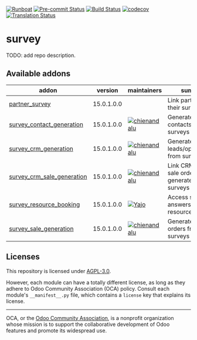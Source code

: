 
[![Runboat](https://img.shields.io/badge/runboat-Try%20me-875A7B.png)](https://runboat.odoo-community.org/builds?repo=OCA/survey&target_branch=15.0)
[![Pre-commit Status](https://github.com/OCA/survey/actions/workflows/pre-commit.yml/badge.svg?branch=15.0)](https://github.com/OCA/survey/actions/workflows/pre-commit.yml?query=branch%3A15.0)
[![Build Status](https://github.com/OCA/survey/actions/workflows/test.yml/badge.svg?branch=15.0)](https://github.com/OCA/survey/actions/workflows/test.yml?query=branch%3A15.0)
[![codecov](https://codecov.io/gh/OCA/survey/branch/15.0/graph/badge.svg)](https://codecov.io/gh/OCA/survey)
[![Translation Status](https://translation.odoo-community.org/widgets/survey-15-0/-/svg-badge.svg)](https://translation.odoo-community.org/engage/survey-15-0/?utm_source=widget)

<!-- /!\ do not modify above this line -->

# survey

TODO: add repo description.

<!-- /!\ do not modify below this line -->

<!-- prettier-ignore-start -->

[//]: # (addons)

Available addons
----------------
addon | version | maintainers | summary
--- | --- | --- | ---
[partner_survey](partner_survey/) | 15.0.1.0.0 |  | Link partners with their survey results
[survey_contact_generation](survey_contact_generation/) | 15.0.1.0.0 | [![chienandalu](https://github.com/chienandalu.png?size=30px)](https://github.com/chienandalu) | Generate new contacts from surveys
[survey_crm_generation](survey_crm_generation/) | 15.0.1.0.0 | [![chienandalu](https://github.com/chienandalu.png?size=30px)](https://github.com/chienandalu) | Generate CRM leads/opportunities from surveys
[survey_crm_sale_generation](survey_crm_sale_generation/) | 15.0.1.0.0 | [![chienandalu](https://github.com/chienandalu.png?size=30px)](https://github.com/chienandalu) | Link CRM leads to sale orders generated from surveys
[survey_resource_booking](survey_resource_booking/) | 15.0.1.0.0 | [![Yajo](https://github.com/Yajo.png?size=30px)](https://github.com/Yajo) | Access survey answers from resource booking
[survey_sale_generation](survey_sale_generation/) | 15.0.1.0.0 | [![chienandalu](https://github.com/chienandalu.png?size=30px)](https://github.com/chienandalu) | Generate sale orders from surveys

[//]: # (end addons)

<!-- prettier-ignore-end -->

## Licenses

This repository is licensed under [AGPL-3.0](LICENSE).

However, each module can have a totally different license, as long as they adhere to Odoo Community Association (OCA)
policy. Consult each module's `__manifest__.py` file, which contains a `license` key
that explains its license.

----
OCA, or the [Odoo Community Association](http://odoo-community.org/), is a nonprofit
organization whose mission is to support the collaborative development of Odoo features
and promote its widespread use.
